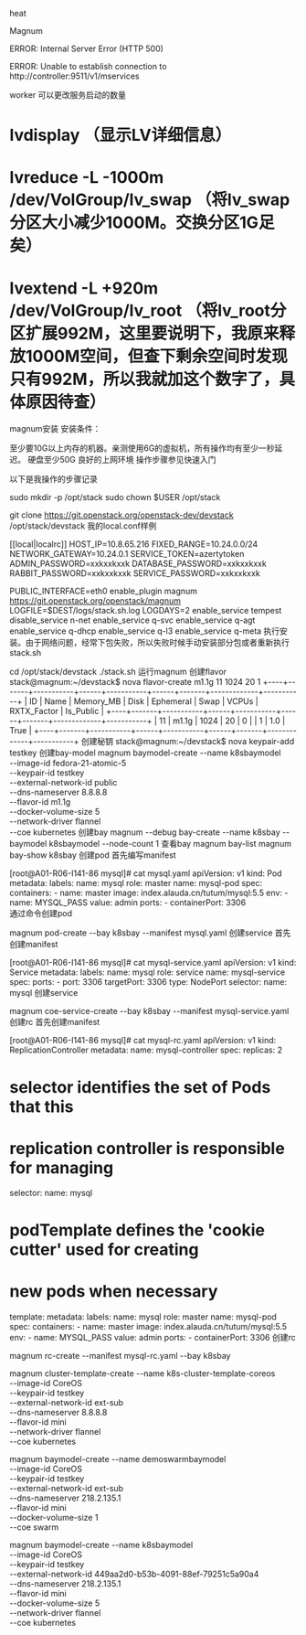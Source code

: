 

heat

Magnum


ERROR: Internal Server Error (HTTP 500)

ERROR: Unable to establish connection to http://controller:9511/v1/mservices


worker 可以更改服务启动的数量


# lvdisplay  （显示LV详细信息）
# lvreduce -L -1000m /dev/VolGroup/lv_swap  （将lv_swap分区大小减少1000M。交换分区1G足矣）
# lvextend -L +920m /dev/VolGroup/lv_root   （将lv_root分区扩展992M，这里要说明下，我原来释放1000M空间，但查下剩余空间时发现只有992M，所以我就加这个数字了，具体原因待查）




magnum安装
安装条件：

至少要10G以上内存的机器。亲测使用6G的虚拟机，所有操作均有至少一秒延迟。
硬盘至少50G
良好的上网环境
操作步骤参见快速入门

以下是我操作的步骤记录

sudo mkdir -p /opt/stack
sudo chown $USER /opt/stack

git clone https://git.openstack.org/openstack-dev/devstack /opt/stack/devstack
我的local.conf样例

[[local|localrc]]
HOST_IP=10.8.65.216
FIXED_RANGE=10.24.0.0/24
NETWORK_GATEWAY=10.24.0.1
SERVICE_TOKEN=azertytoken
ADMIN_PASSWORD=xxkxxkxxk
DATABASE_PASSWORD=xxkxxkxxk
RABBIT_PASSWORD=xxkxxkxxk
SERVICE_PASSWORD=xxkxxkxxk

PUBLIC_INTERFACE=eth0
enable_plugin magnum https://git.openstack.org/openstack/magnum
LOGFILE=$DEST/logs/stack.sh.log
LOGDAYS=2
enable_service tempest
disable_service n-net
enable_service q-svc
enable_service q-agt
enable_service q-dhcp
enable_service q-l3
enable_service q-meta
执行安装。由于网络问题，经常下包失败，所以失败时候手动安装部分包或者重新执行stack.sh

cd /opt/stack/devstack
./stack.sh
运行magnum
创建flavor
stack@magnum:~/devstack$ nova flavor-create m1.1g 11 1024 20 1
+----+-------+-----------+------+-----------+------+-------+-------------+-----------+
| ID | Name  | Memory_MB | Disk | Ephemeral | Swap | VCPUs | RXTX_Factor | Is_Public |
+----+-------+-----------+------+-----------+------+-------+-------------+-----------+
| 11 | m1.1g | 1024      | 20   | 0         |      | 1     | 1.0         | True      |
+----+-------+-----------+------+-----------+------+-------+-------------+-----------+
创建秘钥
stack@magnum:~/devstack$ nova keypair-add testkey
创建bay-model
magnum baymodel-create --name k8sbaymodel \
                       --image-id fedora-21-atomic-5 \
                       --keypair-id testkey \
                       --external-network-id public \
                       --dns-nameserver 8.8.8.8 \
                       --flavor-id m1.1g \
                       --docker-volume-size 5 \
                       --network-driver flannel \
                       --coe kubernetes
创建bay
magnum --debug bay-create --name k8sbay --baymodel k8sbaymodel --node-count 1 
查看bay
magnum bay-list
magnum bay-show k8sbay
创建pod
首先编写manifest

[root@A01-R06-I141-86 mysql]# cat mysql.yaml 
apiVersion: v1
kind: Pod
metadata:
  labels:
    name: mysql
    role: master
  name: mysql-pod
spec:
  containers:
    - name: master
      image: index.alauda.cn/tutum/mysql:5.5
      env:
        - name: MYSQL_PASS
          value: admin
      ports:
        - containerPort: 3306   
通过命令创建pod

magnum pod-create --bay k8sbay --manifest mysql.yaml
创建service
首先创建manifest

[root@A01-R06-I141-86 mysql]# cat mysql-service.yaml 
apiVersion: v1
kind: Service
metadata:
  labels:
    name: mysql
    role: service
  name: mysql-service
spec:
  ports:
    - port: 3306
      targetPort: 3306
  type: NodePort
  selector:
    name: mysql
创建service

magnum coe-service-create --bay k8sbay --manifest mysql-service.yaml 
创建rc
首先创建manifest

[root@A01-R06-I141-86 mysql]# cat mysql-rc.yaml 
apiVersion: v1
kind: ReplicationController
metadata:
  name: mysql-controller
spec:
  replicas: 2
  # selector identifies the set of Pods that this
  # replication controller is responsible for managing
  selector:
    name: mysql
  # podTemplate defines the 'cookie cutter' used for creating
  # new pods when necessary
  template:
    metadata:
      labels:
        name: mysql
        role: master
    name: mysql-pod
    spec:
      containers:
        - name: master
          image: index.alauda.cn/tutum/mysql:5.5
          env:
            - name: MYSQL_PASS
              value: admin
          ports:
           - containerPort: 3306
创建rc

magnum rc-create --manifest mysql-rc.yaml --bay k8sbay


magnum cluster-template-create --name k8s-cluster-template-coreos \
                       --image-id CoreOS \
                       --keypair-id testkey \
                       --external-network-id ext-sub \
                       --dns-nameserver 8.8.8.8 \
                       --flavor-id mini \
                       --network-driver flannel \
                       --coe kubernetes

magnum baymodel-create --name demoswarmbaymodel \
                       --image-id CoreOS \
                       --keypair-id testkey \
                       --external-network-id ext-sub \
                       --dns-nameserver 218.2.135.1 \
                       --flavor-id mini \
                       --docker-volume-size 1 \
                       --coe swarm

magnum baymodel-create --name k8sbaymodel \
                       --image-id CoreOS \
                       --keypair-id testkey \
                       --external-network-id 449aa2d0-b53b-4091-88ef-79251c5a90a4 \
                       --dns-nameserver 218.2.135.1 \
                       --flavor-id mini \
                       --docker-volume-size 5 \
                       --network-driver flannel \
                       --coe kubernetes













